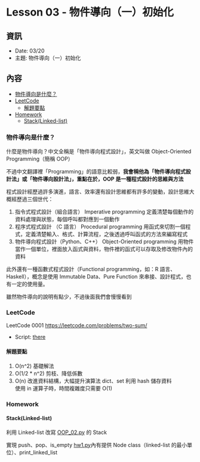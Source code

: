 # Lesson 03 - 物件導向（一）初始化

## 資訊

- Date: 03/20
- 主題: 物件導向（一）初始化

## 內容

<!-- TOC -->
- [物件導向是什麼？](#%E7%89%A9%E4%BB%B6%E5%B0%8E%E5%90%91%E6%98%AF%E4%BB%80%E9%BA%BC)
- [LeetCode](#leetcode)
  - [解題要點](#%E8%A7%A3%E9%A1%8C%E8%A6%81%E9%BB%9E)
- [Homework](#homework)
  - [Stack(Linked-list)](#stacklinked-list)
<!-- /TOC -->

### 物件導向是什麼？

什麼是物件導向？中文全稱是「物件導向程式設計」，英文叫做 Object-Oriented Programming（簡稱 OOP）

不過中文翻譯裡「Programming」的語意比較弱，**我會稱他為「物件導向程式設計法」或「物件導向設計法」，重點在於，OOP 是一種程式設計的思維與方法**

程式設計經歷過許多演進，語言、效率還有設計思維都有許多的變動，設計思維大概經歷過三個世代：
1. 指令式程式設計（組合語言） Imperative programming
定義清楚每個動作的資料處理與狀態，每個呼叫都對應到一個動作
2. 程序式程式設計 （C 語言） Procedural programming
用函式來切割一個程式，定義清楚輸入、格式、計算流程，之後透過呼叫函式的方法來編寫程式
3. 物件導向程式設計（Python、C++） Object-Oriented programming
用物件當作一個單位，裡面放入函式與資料，物件裡的函式可以存取及修改物件內的資料

此外還有一種函數式程式設計（Functional programming，如：R 語言、Haskell），概念是使用 Immutable Data、Pure Function 來串接、設計程式，也有一定的使用量。

雖然物件導向的說明有點少，不過後面我們會慢慢看到

### LeetCode

LeetCode 0001
https://leetcode.com/problems/two-sum/
- Script: [there](leetcode_0001.py)

#### 解題要點
1. O(n^2) 基礎解法
2. O(1/2 * n^2) 剪枝、降低係數
3. O(n) 改進資料結構，大幅提升演算法
dict、set 利用 hash 儲存資料  
使用 in 運算子時，時間複雜度只需要 O(1)  

### Homework
#### Stack(Linked-list)

利用 Linked-list 改寫 [OOP_02.py](OOP_02.py) 的 Stack

實現 push、pop、is_empty
[hw1.py](hw1.py)內有提供 Node class（linked-list 的最小單位）、print_linked_list
